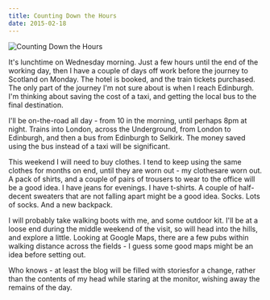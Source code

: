 ```yaml
---
title: Counting Down the Hours
date: 2015-02-18
---
```


![Counting Down the Hours](https://source.unsplash.com/2aFp6EWWs58/1600x900)

It's lunchtime on Wednesday morning. Just a few hours until the end of the working day, then I have a couple of days off work before the journey to Scotland on Monday. The hotel is booked, and the train tickets purchased. The only part of the journey I'm not sure about is when I reach Edinburgh. I'm thinking about saving the cost of a taxi, and getting the local bus to the final destination.

I'll be on-the-road all day - from 10 in the morning, until perhaps 8pm at night. Trains into London, across the Underground, from London to Edinburgh, and then a bus from Edinburgh to Selkirk. The money saved using the bus instead of a taxi will be significant.

This weekend I will need to buy clothes. I tend to keep using the same clothes for months on end, until they are worn out - my clothesare worn out. A pack of shirts, and a couple of pairs of trousers to wear to the office will be a good idea. I have jeans for evenings. I have t-shirts. A couple of half-decent sweaters that are not falling apart might be a good idea. Socks. Lots of socks. And a new backpack.

I will probably take walking boots with me, and some outdoor kit. I'll be at a loose end during the middle weekend of the visit, so will head into the hills, and explore a little. Looking at Google Maps, there are a few pubs within walking distance across the fields - I guess some good maps might be an idea before setting out.

Who knows - at least the blog will be filled with storiesfor a change, rather than the contents of my head while staring at the monitor, wishing away the remains of the day.